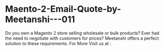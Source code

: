 # Maento-2-Email-Quote-by-Meetanshi---011
Do you own a Magento 2 store selling wholesale or bulk products? Ever had the need to negotiate with customers for prices? Meetanshi offers a perfect solution to these requirements.  For More Visit us at : 
